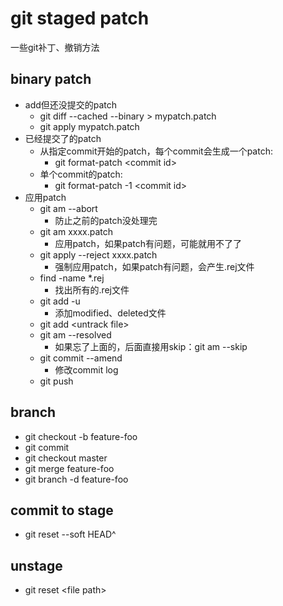 # git staged patch

一些git补丁、撤销方法

## binary patch

* add但还没提交的patch
  * git diff --cached --binary > mypatch.patch
  * git apply mypatch.patch
* 已经提交了的patch
  * 从指定commit开始的patch，每个commit会生成一个patch: 
    * git format-patch \<commit id\>
  * 单个commit的patch: 
    * git format-patch -1 \<commit id\>
* 应用patch
  * git am --abort
    * 防止之前的patch没处理完
  * git am xxxx.patch
    * 应用patch，如果patch有问题，可能就用不了了
  * git apply --reject xxxx.patch
    * 强制应用patch，如果patch有问题，会产生.rej文件
  * find -name *.rej 
    * 找出所有的.rej文件
  * git add -u
    * 添加modified、deleted文件
  * git add \<untrack file\>
  * git am --resolved
    * 如果忘了上面的，后面直接用skip：git am --skip
  * git commit --amend
    * 修改commit log
  * git push 

## branch

* git checkout -b feature-foo
* git commit
* git checkout master
* git merge feature-foo
* git branch -d feature-foo 

## commit to stage

* git reset --soft HEAD^

## unstage

* git reset \<file path\>
